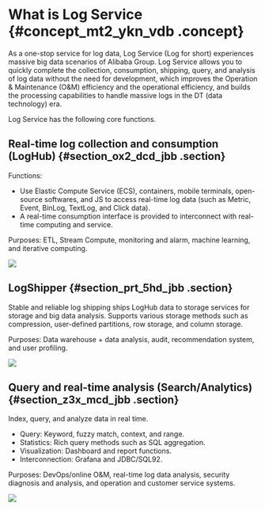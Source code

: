 # What is Log Service {#concept_mt2_ykn_vdb .concept}

As a one-stop service for log data, Log Service \(Log for short\) experiences massive big data scenarios of Alibaba Group. Log Service allows you to quickly complete the collection, consumption, shipping, query, and analysis of log data without the need for development, which improves the Operation & Maintenance \(O&M\) efficiency and the operational efficiency, and builds the processing capabilities to handle massive logs in the DT \(data technology\) era.

Log Service has the following core functions.

## Real-time log collection and consumption \(LogHub\) {#section_ox2_dcd_jbb .section}

Functions:

-   Use Elastic Compute Service \(ECS\), containers, mobile terminals, open-source softwares, and JS to access real-time log data \(such as Metric, Event, BinLog, TextLog, and Click data\).
-   A real-time consumption interface is provided to interconnect with real-time computing and service.

Purposes: ETL, Stream Compute, monitoring and alarm, machine learning, and iterative computing.

![](http://static-aliyun-doc.oss-cn-hangzhou.aliyuncs.com/assets/img/13002/2357_en-US.png)

## LogShipper {#section_prt_5hd_jbb .section}

Stable and reliable log shipping ships LogHub data to storage services for storage and big data analysis. Supports various storage methods such as compression, user-defined partitions, row storage, and column storage.

Purposes: Data warehouse + data analysis, audit, recommendation system, and user profiling.

![](http://static-aliyun-doc.oss-cn-hangzhou.aliyuncs.com/assets/img/13002/2363_en-US.png)

## Query and real-time analysis \(Search/Analytics\) {#section_z3x_mcd_jbb .section}

Index, query, and analyze data in real time.

-   Query: Keyword, fuzzy match, context, and range.
-   Statistics: Rich query methods such as SQL aggregation.
-   Visualization: Dashboard and report functions.
-   Interconnection: Grafana and JDBC/SQL92.

Purposes: DevOps/online O&M, real-time log data analysis, security diagnosis and analysis, and operation and customer service systems.

![](http://static-aliyun-doc.oss-cn-hangzhou.aliyuncs.com/assets/img/13002/2364_en-US.png)

